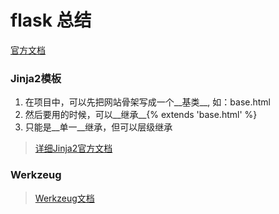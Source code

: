 # flask 总结
[官方文档](http://flask.pocoo.org/docs/)

### Jinja2模板
1. 在项目中，可以先把网站骨架写成一个__基类__, 如：base.html
2. 然后要用的时候，可以__继承__{% extends 'base.html' %}
3. 只能是__单一__继承，但可以层级继承

> [详细Jinja2官方文档](http://jinja.pocoo.org/docs/)


### Werkzeug

> [Werkzeug文档](http://werkzeug.pocoo.org/docs/)